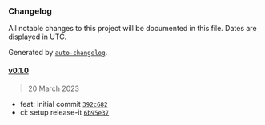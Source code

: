 ### Changelog

All notable changes to this project will be documented in this file. Dates are displayed in UTC.

Generated by [`auto-changelog`](https://github.com/CookPete/auto-changelog).

#### [v0.1.0](https://github.com/sveltinio/ts-utils/compare/v0.1.0...v0.1.0)

> 20 March 2023

- feat: initial commit [`392c682`](https://github.com/sveltinio/ts-utils/commit/392c682be03c763efc39ce7d983c816b8dc61c80)
- ci: setup release-it [`6b95e37`](https://github.com/sveltinio/ts-utils/commit/6b95e37524b376775f1cd887d4cf5095f213e01f)
